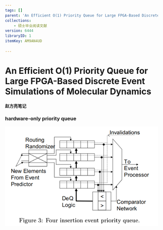 ```yaml
---
tags: []
parent: 'An Efficient O(1) Priority Queue for Large FPGA-Based Discrete Event Simulations of Molecular Dynamics'
collections:
    - 硕士毕业阅读文献
version: 6444
libraryID: 1
itemKey: AM9AN4UD

---
```

# An Efficient O(1) Priority Queue for Large FPGA-Based Discrete Event Simulations of Molecular Dynamics

#### 赵方亮笔记

### hardware-only priority queue

![\<img alt="" data-attachment-key="ZXKW3Q6J" width="604" height="391" src="attachments/ZXKW3Q6J.png" ztype="zimage">](attachments/ZXKW3Q6J.png)
